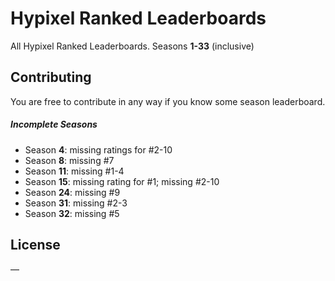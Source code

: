 # Hypixel Ranked Leaderboards

All Hypixel Ranked Leaderboards.
Seasons **1-33** (inclusive)

## Contributing

You are free to contribute in any way if you know some season leaderboard.

##### Incomplete Seasons

* Season **4**: missing ratings for #2-10
* Season **8**: missing #7
* Season **11**: missing #1-4
* Season **15**: missing rating for #1; missing #2-10
* Season **24**: missing #9
* Season **31**: missing #2-3
* Season **32**: missing #5

## License

—
